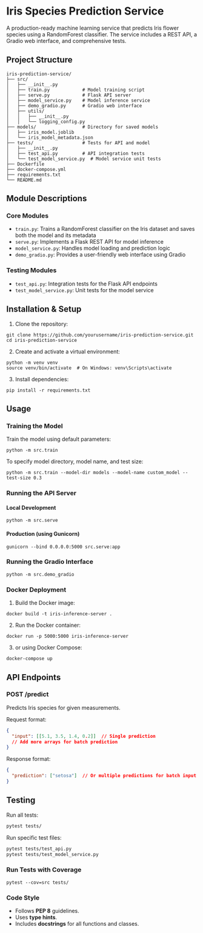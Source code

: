 # Iris Species Prediction Service
A production-ready machine learning service that predicts Iris flower species using a RandomForest classifier. The service includes a REST API, a Gradio web interface, and comprehensive tests.

## Project Structure

```
iris-prediction-service/
├── src/
│   ├── __init__.py
│   ├── train.py            # Model training script
│   ├── serve.py            # Flask API server
│   ├── model_service.py    # Model inference service
│   ├── demo_gradio.py      # Gradio web interface
│   ├── utils/
│   │   ├── __init__.py
│   │   └── logging_config.py
├── models/                 # Directory for saved models
│   ├── iris_model.joblib
│   └── iris_model_metadata.json
├── tests/                  # Tests for API and model
│   ├── __init__.py
│   ├── test_api.py         # API integration tests
│   └── test_model_service.py  # Model service unit tests
├── Dockerfile
├── docker-compose.yml
├── requirements.txt
└── README.md
```

## Module Descriptions

### Core Modules

- `train.py`: Trains a RandomForest classifier on the Iris dataset and saves both the model and its metadata
- `serve.py`: Implements a Flask REST API for model inference
- `model_service.py`: Handles model loading and prediction logic
- `demo_gradio.py`: Provides a user-friendly web interface using Gradio

### Testing Modules

- `test_api.py`: Integration tests for the Flask API endpoints
- `test_model_service.py`: Unit tests for the model service

## Installation & Setup

1. Clone the repository:
```
git clone https://github.com/yourusername/iris-prediction-service.git
cd iris-prediction-service
```

2. Create and activate a virtual environment:

```
python -m venv venv
source venv/bin/activate  # On Windows: venv\Scripts\activate
```
3. Install dependencies:

```
pip install -r requirements.txt
```

## Usage

### Training the Model

Train the model using default parameters:
```
python -m src.train
```

To specify model directory, model name, and test size:

```
python -m src.train --model-dir models --model-name custom_model --test-size 0.3
```

### Running the API Server

#### Local Development

```
python -m src.serve
```

#### Production (using Gunicorn)

```
gunicorn --bind 0.0.0.0:5000 src.serve:app
```

### Running the Gradio Interface

```
python -m src.demo_gradio
```

### Docker Deployment

1. Build the Docker image:
```
docker build -t iris-inference-server .
```

2. Run the Docker container:
```
docker run -p 5000:5000 iris-inference-server
```

3. or using Docker Compose:
```
docker-compose up
```

## API Endpoints

### POST /predict
Predicts Iris species for given measurements.

Request format:
```json
{
  "input": [[5.1, 3.5, 1.4, 0.2]]  // Single prediction
  // Add more arrays for batch prediction
}
```

Response format:
```json
{
  "prediction": ["setosa"]  // Or multiple predictions for batch input
}
```


## Testing

Run all tests:

```bash
pytest tests/
```

Run specific test files:

```bash
pytest tests/test_api.py
pytest tests/test_model_service.py
```

### Run Tests with Coverage
```
pytest --cov=src tests/
```

### Code Style
- Follows **PEP 8** guidelines.
- Uses   **type hints**.
- Includes **docstrings** for all functions and classes.